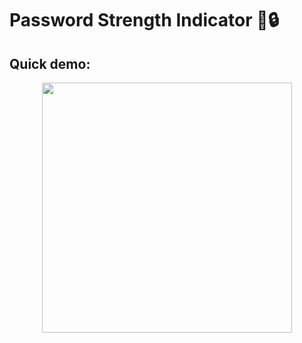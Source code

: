 # Password Strength Indicator :muscle::lock:

## Quick demo:

<p align="center"><a><img src="https://github.com/mayokunthefirst/Password-Strength-Indicator/blob/mayo-gif/GIF/PSIE.gif" width="400"></a></p>
